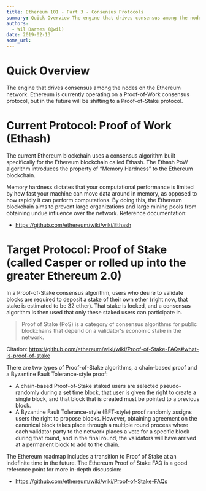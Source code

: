 ```yaml
---
title: Ethereum 101 - Part 3 - Consensus Protocols
summary: Quick Overview The engine that drives consensus among the nodes on the Ethereum network. Ethereum is currently operating on a Proof-of-Work consensus protocol, but in the future will be shifting to a Proof-of-Stake protocol. Current Protocol- Proof of Work (Ethash) The current Ethereum blockchain uses a consensus algorithm built specifically for the Ethereum blockchain called Ethash. The Ethash PoW algorithm introduces the property of “Memory Hardness” to the Ethereum blockchain. Memory hardness
authors:
  - Wil Barnes (@wil)
date: 2019-02-13
some_url: 
---
```


# Quick Overview
 
The engine that drives consensus among the nodes on the Ethereum network. Ethereum is currently operating on a Proof-of-Work consensus protocol, but in the future will be shifting to a Proof-of-Stake protocol. 

# Current Protocol: Proof of Work (Ethash)

The current Ethereum blockchain uses a consensus algorithm built specifically for the Ethereum blockchain called Ethash. The Ethash PoW algorithm introduces the property of “Memory Hardness” to the Ethereum blockchain. 

Memory hardness dictates that your computational performance is limited by how fast your machine can move data around in memory, as opposed to how rapidly it can perform computations. By doing this, the Ethereum blockchain aims to prevent large organizations and large mining pools from obtaining undue influence over the network. Reference documentation: 
- https://github.com/ethereum/wiki/wiki/Ethash

# Target Protocol: Proof of Stake (called Casper or rolled up into the greater Ethereum 2.0)

In a Proof-of-Stake consensus algorithm, users who desire to validate blocks are required to deposit a stake of their own ether (right now, that stake is estimated to be 32 ether). That stake is locked, and a consensus algorithm is then used that only these staked users can participate in. 

> Proof of Stake (PoS) is a category of consensus algorithms for public blockchains that depend on a validator's economic stake in the network.

Citation: https://github.com/ethereum/wiki/wiki/Proof-of-Stake-FAQs#what-is-proof-of-stake

There are two types of Proof-of-Stake algorithms, a chain-based proof and a Byzantine Fault Tolerance-style proof:

- A chain-based Proof-of-Stake staked users are selected pseudo-randomly during a set time block, that user is given the right to create a single block, and that block that is created must be pointed to a previous block. 
- A Byzantine Fault Tolerance-style (BFT-style) proof randomly assigns users the right to propose blocks. However, obtaining agreement on the canonical block takes place through a multiple round process where each validator party to the network places a vote for a specific block during that round, and in the final round, the validators will have arrived at a permanent block to add to the chain. 

The Ethereum roadmap includes a transition to Proof of Stake at an indefinite time in the future. The Ethereum Proof of Stake FAQ is a good reference point for more in-depth discussion: 
- https://github.com/ethereum/wiki/wiki/Proof-of-Stake-FAQs

